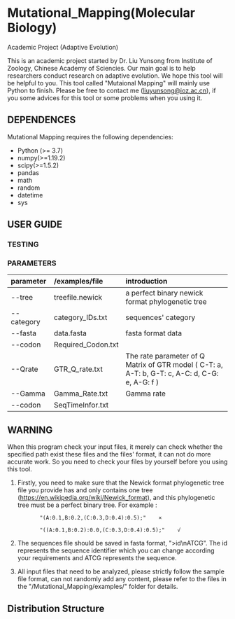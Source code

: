 # Mutational_Mapping(Molecular Biology)
Academic Project (Adaptive Evolution)

This is an academic project started by Dr. Liu Yunsong from Institute of Zoology, Chinese Academy of Sciencies. Our main goal is to help researchers conduct research on adaptive evolution. We hope this tool will be helpful to you. This tool called "Mutaional Mapping" will mainly use Python to finish. Please be free to contact me (liuyunsong@ioz.ac.cn), if you some advices for this tool or some problems when you using it.  


## DEPENDENCES
Mutational Mapping requires the following dependencies:
- Python (>= 3.7)
- numpy(>=1.19.2)
- scipy(>=1.5.2)
- pandas
- math
- random
- datetime
- sys

## USER GUIDE
### TESTING

### PARAMETERS

| parameter | /examples/file | introduction |
| :------------- | :------------- | :------------- |
| --tree | treefile.newick | a perfect binary newick format phylogenetic tree |
| --category | category_IDs.txt | sequences' category |
| --fasta | data.fasta | fasta format data |
| --codon | Required_Codon.txt | |
| --Qrate | GTR_Q_rate.txt | The rate parameter of Q Matrix of GTR model  ( C-T: a, A-T: b, G-T: c, A-C: d, C-G: e, A-G: f ) |
| --Gamma | Gamma_Rate.txt | Gamma rate |
| --codon | SeqTimeInfor.txt| |

## WARNING
When this program check your input files, it merely can check whether the specified path exist these files and the files' format, it can not do more accurate work. So you need to check your files by yourself before you using this tool.
1. Firstly, you need to make sure that the Newick format phylogenetic tree file you provide has and only contains one tree (https://en.wikipedia.org/wiki/Newick_format), and this phylogenetic tree must be a perfect binary tree.
For example : 

              "(A:0.1,B:0.2,(C:0.3,D:0.4):0.5);"    ×
              
              "((A:0.1,B:0.2):0.0,(C:0.3,D:0.4):0.5);"    √
2. The sequences file should be saved in fasta format, ">id\nATCG". The id represents the sequence identifier which you can change according your requirements and ATCG represents the sequence.

3. All input files that need to be analyzed, please strictly follow the sample file format, can not randomly add any content, please refer to the files in the "/Mutational_Mapping/examples/" folder for details.

## Distribution Structure
